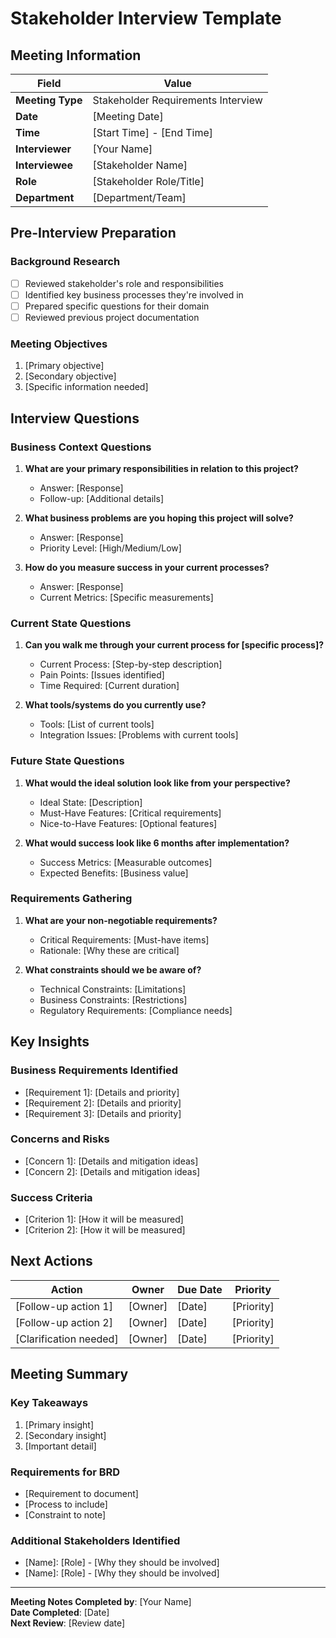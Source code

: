 # Stakeholder Interview Template

## Meeting Information

| Field            | Value                              |
| ---------------- | ---------------------------------- |
| **Meeting Type** | Stakeholder Requirements Interview |
| **Date**         | [Meeting Date]                     |
| **Time**         | [Start Time] - [End Time]          |
| **Interviewer**  | [Your Name]                        |
| **Interviewee**  | [Stakeholder Name]                 |
| **Role**         | [Stakeholder Role/Title]           |
| **Department**   | [Department/Team]                  |

## Pre-Interview Preparation

### Background Research
- [ ] Reviewed stakeholder's role and responsibilities
- [ ] Identified key business processes they're involved in
- [ ] Prepared specific questions for their domain
- [ ] Reviewed previous project documentation

### Meeting Objectives
1. [Primary objective]
2. [Secondary objective]
3. [Specific information needed]

## Interview Questions

### Business Context Questions
1. **What are your primary responsibilities in relation to this project?**
   - Answer: [Response]
   - Follow-up: [Additional details]

2. **What business problems are you hoping this project will solve?**
   - Answer: [Response]
   - Priority Level: [High/Medium/Low]

3. **How do you measure success in your current processes?**
   - Answer: [Response]
   - Current Metrics: [Specific measurements]

### Current State Questions
1. **Can you walk me through your current process for [specific process]?**
   - Current Process: [Step-by-step description]
   - Pain Points: [Issues identified]
   - Time Required: [Current duration]

2. **What tools/systems do you currently use?**
   - Tools: [List of current tools]
   - Integration Issues: [Problems with current tools]

### Future State Questions
1. **What would the ideal solution look like from your perspective?**
   - Ideal State: [Description]
   - Must-Have Features: [Critical requirements]
   - Nice-to-Have Features: [Optional features]

2. **What would success look like 6 months after implementation?**
   - Success Metrics: [Measurable outcomes]
   - Expected Benefits: [Business value]

### Requirements Gathering
1. **What are your non-negotiable requirements?**
   - Critical Requirements: [Must-have items]
   - Rationale: [Why these are critical]

2. **What constraints should we be aware of?**
   - Technical Constraints: [Limitations]
   - Business Constraints: [Restrictions]
   - Regulatory Requirements: [Compliance needs]

## Key Insights

### Business Requirements Identified
- [Requirement 1]: [Details and priority]
- [Requirement 2]: [Details and priority]
- [Requirement 3]: [Details and priority]

### Concerns and Risks
- [Concern 1]: [Details and mitigation ideas]
- [Concern 2]: [Details and mitigation ideas]

### Success Criteria
- [Criterion 1]: [How it will be measured]
- [Criterion 2]: [How it will be measured]

## Next Actions

| Action                 | Owner   | Due Date | Priority   |
| ---------------------- | ------- | -------- | ---------- |
| [Follow-up action 1]   | [Owner] | [Date]   | [Priority] |
| [Follow-up action 2]   | [Owner] | [Date]   | [Priority] |
| [Clarification needed] | [Owner] | [Date]   | [Priority] |

## Meeting Summary

### Key Takeaways
1. [Primary insight]
2. [Secondary insight]
3. [Important detail]

### Requirements for BRD
- [Requirement to document]
- [Process to include]
- [Constraint to note]

### Additional Stakeholders Identified
- [Name]: [Role] - [Why they should be involved]
- [Name]: [Role] - [Why they should be involved]

---
**Meeting Notes Completed by**: [Your Name]  
**Date Completed**: [Date]  
**Next Review**: [Review date]
